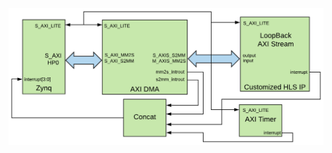 ![Aquí la descripción de la imagen por si no carga](https://raw.githubusercontent.com/cadriansalazarg/InteracesZynq/master/Loop_Back_AXI_Stream/images/LoopBack%20AXI%20Stream.png)



